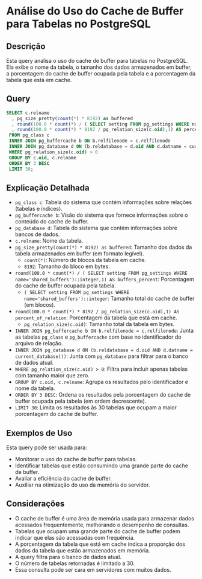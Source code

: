 # Análise do Uso do Cache de Buffer para Tabelas no PostgreSQL

## Descrição

Esta query analisa o uso do cache de buffer para tabelas no PostgreSQL. Ela exibe o nome da tabela, o tamanho dos dados armazenados em buffer, a porcentagem do cache de buffer ocupada pela tabela e a porcentagem da tabela que está em cache.

## Query

```sql
SELECT c.relname
  , pg_size_pretty(count(*) * 8192) as buffered
  , round(100.0 * count(*) / ( SELECT setting FROM pg_settings WHERE name='shared_buffers')::integer,1) AS buffers_percent
  , round(100.0 * count(*) * 8192 / pg_relation_size(c.oid),1) AS percent_of_relation
 FROM pg_class c
 INNER JOIN pg_buffercache b ON b.relfilenode = c.relfilenode
 INNER JOIN pg_database d ON (b.reldatabase = d.oid AND d.datname = current_database())
 WHERE pg_relation_size(c.oid) > 0
 GROUP BY c.oid, c.relname
 ORDER BY 3 DESC
 LIMIT 30;
```

## Explicação Detalhada

* `pg_class c`: Tabela do sistema que contém informações sobre relações (tabelas e índices).
* `pg_buffercache b`: Visão do sistema que fornece informações sobre o conteúdo do cache de buffer.
* `pg_database d`: Tabela do sistema que contém informações sobre bancos de dados.
* `c.relname`: Nome da tabela.
* `pg_size_pretty(count(*) * 8192) as buffered`: Tamanho dos dados da tabela armazenados em buffer (em formato legível).
    * `count(*)`: Número de blocos da tabela em cache.
    * `8192`: Tamanho do bloco em bytes.
* `round(100.0 * count(*) / ( SELECT setting FROM pg_settings WHERE name='shared_buffers')::integer,1) AS buffers_percent`: Porcentagem do cache de buffer ocupada pela tabela.
    * `( SELECT setting FROM pg_settings WHERE name='shared_buffers')::integer`: Tamanho total do cache de buffer (em blocos).
* `round(100.0 * count(*) * 8192 / pg_relation_size(c.oid),1) AS percent_of_relation`: Porcentagem da tabela que está em cache.
    * `pg_relation_size(c.oid)`: Tamanho total da tabela em bytes.
* `INNER JOIN pg_buffercache b ON b.relfilenode = c.relfilenode`: Junta as tabelas `pg_class` e `pg_buffercache` com base no identificador do arquivo de relação.
* `INNER JOIN pg_database d ON (b.reldatabase = d.oid AND d.datname = current_database())`: Junta com `pg_database` para filtrar para o banco de dados atual.
* `WHERE pg_relation_size(c.oid) > 0`: Filtra para incluir apenas tabelas com tamanho maior que zero.
* `GROUP BY c.oid, c.relname`: Agrupa os resultados pelo identificador e nome da tabela.
* `ORDER BY 3 DESC`: Ordena os resultados pela porcentagem do cache de buffer ocupada pela tabela (em ordem decrescente).
* `LIMIT 30`: Limita os resultados às 30 tabelas que ocupam a maior porcentagem do cache de buffer.

## Exemplos de Uso

Esta query pode ser usada para:

* Monitorar o uso do cache de buffer para tabelas.
* Identificar tabelas que estão consumindo uma grande parte do cache de buffer.
* Avaliar a eficiência do cache de buffer.
* Auxiliar na otimização do uso da memória do servidor.

## Considerações

* O cache de buffer é uma área de memória usada para armazenar dados acessados frequentemente, melhorando o desempenho de consultas.
* Tabelas que ocupam uma grande parte do cache de buffer podem indicar que elas são acessadas com frequência.
* A porcentagem da tabela que está em cache indica a proporção dos dados da tabela que estão armazenados em memória.
* A query filtra para o banco de dados atual.
* O número de tabelas retornadas é limitado a 30.
* Essa consulta pode ser cara em servidores com muitos dados.
